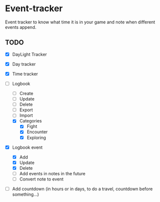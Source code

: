 # Event-tracker
Event tracker to know what time it is in your game and note when different events append.

## TODO 
- [x] DayLight Tracker
- [x] Day tracker
- [x] Time tracker
- [ ] Logbook
  - [ ] Create
  - [ ] Update
  - [ ] Delete
  - [ ] Export
  - [ ] Import
  - [x] Categories
    - [x] Fight
    - [x] Encounter
    - [x] Exploring
- [x] Logbook event
  - [x] Add
  - [x] Update
  - [x] Delete
  - [ ] Add events in notes in the future
  - [ ] Convert note to event
- [ ] Add countdown (in hours or in days, to do a travel, countdown before something...)

